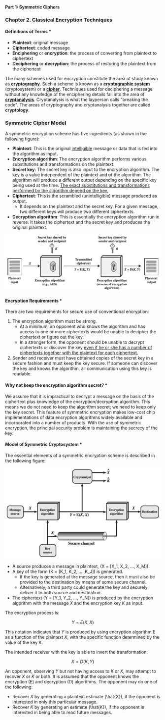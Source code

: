 #### **Part 1: Symmetric Ciphers**

### **Chapter 2. Classical Encryption Techniques**

#### Definitions of Terms *

* **Plaintext**: original message
* **Ciphertext**: coded message
* **Enciphering** or **encryption**: the process of converting from plaintext to ciphertext
* **Deciphering** or **decryption:** the process of restoring the plaintext from the ciphertext

The many schemes used for encryption constitute the area of study known as [**cryptography**](https://en.wikipedia.org/wiki/Cryptography). Such a scheme is known as a [**cryptographic system**](https://en.wikipedia.org/wiki/Cryptosystem) (cryptosystem) or a [**cipher**](https://en.wikipedia.org/wiki/Cipher). Techniques used for deciphering a message without any knowledge of the enciphering details fall into the area of [**cryptanalysis**](https://en.wikipedia.org/wiki/Cryptanalysis). Cryptanalysis is what the layperson calls "breaking the code". The areas of cryptography and cryptanalysis together are called **cryptology**.

### Symmetric Cipher Model

A symmetric encryption scheme has five ingredients (as shown in the following figure):

* **Plaintext**: This is the original <u>intelligible</u> message or data that is fed into the algorithm as input.
* **Encryption algorithm**: The encryption algorithm performs various substitutions and transformations on the plaintext.
* **Secret key**: The secret key is also input to the encryption algorithm. The key is a value independent of the plaintext and of the algorithm. The algorithm will produce a different output depending on the specific key being used at the time. <u>The exact substitutions and transformations performed by the algorithm depend on the key.</u>
* **Ciphertext**: This is the scrambled (unintelligible) message produced as output.
    * It depends on the plaintext and the secret key. For a given message, two different keys will produce two different ciphertexts.
* **Decryption algorithm**: This is essentially the encryption algorithm run in reverse. It takes the ciphertext and the secret key and produces the original plaintext.

[![Figure 2.1 Simplified Model of Symmetric Encryption](figure_2.1_600.png)](figure_2.1.png "Figure 2.1 Simplified Model of Symmetric Encryption")

#### Encryption Requirements *

There are two requirements for secure use of conventional encryption:

1. The encryption algorithm must be strong.
    * At a minimum, an opponent who knows the algorithm and has access to one or more ciphertexts would be unable to decipher the ciphertext or figure out the key.
    * In a stronger form, the opponent should be unable to decrypt ciphertexts or discover the key <u>even if he or she has a number of ciphertexts together with the plaintext for each ciphertext.</u>
2. Sender and receiver must have obtained copies of the secret key in a secure fashion and must keep the key secure. If someone can discover the key and knows the algorithm, all communication using this key is readable.

#### Why not keep the encryption algorithm secret? *

We assume that it is impractical to decrypt a message on the basis of the ciphertext plus knowledge of the encryption/decryption algorithm. This means we do not need to keep the algorithm secret; we need to keep only the key secret. This feature of symmetric encryption makes low-cost chip implementations of data encryption algorithms widely available and incorporated into a number of products. With the use of symmetric encryption, the principal security problem is maintaining the secrecy of the key.

#### Model of Symmetric Cryptosystem *

The essential elements of a symmetric encryption scheme is described in the following figure:

[![Figure 2.2 Model of Symmetric Cryptosystem](figure_2.2_600.png)](figure_2.2.png "Figure 2.2 Model of Symmetric Cryptosystem")

* A source produces a message in plaintext, \(X = [X_1, X_2, ..., X_M]\).
* A key of the form \(K = [K_1, K_2, ..., K_J]\) is generated.
    * If the key is generated at the message source, then it must also be provided to the destination by means of some secure channel.
    * Alternatively, a third party could generate the key and securely deliver it to both source and destination.
* The ciphertext \(Y = [Y_1, Y_2, ..., Y_N]\) is produced by the encryption algorithm with the message *X* and the encryption key *K* as input.

The encryption process is:

$$ Y = E(K, X) $$

This notation indicates that *Y* is produced by using encryption algorithm E as a function of the plaintext *X*, with the specific function determined by the value of the key *K*.

The intended receiver with the key is able to invert the transformation:

$$ X = D(K, Y) $$

An opponent, observing *Y* but not having access to *K* or *X*, may attempt to recover *X* or *K* or both. It is assumed that the opponent knows the encryption (E) and decryption (D) algorithms. The opponent may do one of the following:

* Recover *X* by generating a plaintext estimate \(\hat{X}\), if the opponent is interested in only this particular message.
* Recover *K* by generating an estimate \(\hat{K}\), if the opponent is interested in being able to read future messages.



<script src="https://cdn.mathjax.org/mathjax/latest/MathJax.js?config=TeX-AMS_HTML"></script>
